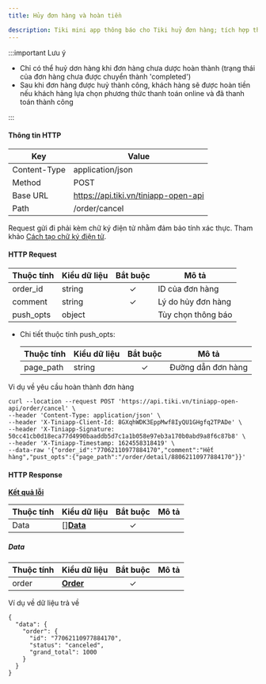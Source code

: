 ```yaml
---
title: Hủy đơn hàng và hoàn tiền

description: Tiki mini app thông báo cho Tiki huỷ đơn hàng; tích hợp thanh toán với Tiki
---
```


:::important Lưu ý

- Chỉ có thể huỷ dơn hàng khi đơn hàng chưa dược hoàn thành (trạng thái của đơn hàng chưa được chuyển thành 'completed')
- Sau khi đơn hàng được huỷ thành công, khách hàng sẽ được hoàn tiền nếu khách hàng lựa chọn phương thức thanh toán online và đã thanh toán thành công

:::

#### Thông tin HTTP

| Key          | Value                                |
| ------------ | ------------------------------------ |
| Content-Type | application/json                     |
| Method       | POST                                 |
| Base URL     | https://api.tiki.vn/tiniapp-open-api |
| Path         | /order/cancel                        |

Request gửi đi phải kèm chữ ký điện tử nhằm đảm bảo tính xác thực. Tham khảo [Cách tạo chữ ký điện tử](../platform-api/calculate-signature).

#### HTTP Request

| Thuộc tính | Kiểu dữ liệu | Bắt buộc | Mô tả              |
| ---------- | ------------ | :------: | ------------------ |
| order_id   | string       |    ✓     | ID của đơn hàng    |
| comment    | string       |    ✓     | Lý do hủy đơn hàng |
| push_opts  | object       |          | Tùy chọn thông báo |

- Chi tiết thuộc tính push_opts:

  | Thuộc tính | Kiểu dữ liệu | Bắt buộc | Mô tả              |
  | ---------- | ------------ | :------: | ------------------ |
  | page_path  | string       |    ✓     | Đường dẫn đơn hàng |

Vi dụ về yêu cầu hoàn thành đơn hàng

```
curl --location --request POST 'https://api.tiki.vn/tiniapp-open-api/order/cancel' \
--header 'Content-Type: application/json' \
--header 'X-Tiniapp-Client-Id: 8GXqhWDK3EppMwf8IyQU1GHgfq2TPADe' \
--header 'X-Tiniapp-Signature: 50cc41cb0d18eca77d4990baaddb5d7c1a1b058e97eb3a170b0abd9a8f6c87b8' \
--header 'X-Tiniapp-Timestamp: 1624558318419' \
--data-raw '{"order_id":"77062110977884170","comment":"Hết hàng","pust_opts":{"page_path":"/order/detail/88062110977884170"}}'
```

#### HTTP Response

[**Kết quả lỗi**](error-code)

| Thuộc tính | Kiểu dữ liệu        | Bắt buộc | Mô tả |
| ---------- | ------------------- | :------: | ----- |
| Data       | []**[Data](#data)** |    ✓     |       |

##### Data

| Thuộc tính | Kiểu dữ liệu                    | Bắt buộc | Mô tả |
| ---------- | ------------------------------- | :------: | ----- |
| order      | **[Order](create-order#order)** |    ✓     |       |

Ví dụ về dữ liệu trả về

```
{
  "data": {
    "order": {
      "id": "77062110977884170",
      "status": "canceled",
      "grand_total": 1000
    }
  }
}
```

